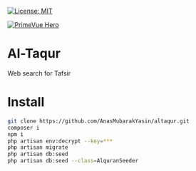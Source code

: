 [![License: MIT](https://img.shields.io/badge/License-MIT-yellow.svg)](https://opensource.org/licenses/MIT)

[![PrimeVue Hero](https://github.com/AnasMubarakYasin/altaqur/blob/74a131162f3aece6fe80e93a282a78dac0da9f8b/public/logo.png?raw=true)](http://altaqur.bladerlaiga.my.id/)

# Al-Taqur

Web search for Tafsir

# Install

```bash
git clone https://github.com/AnasMubarakYasin/altaqur.git
composer i
npm i
php artisan env:decrypt --key=***
php artisan migrate
php artisan db:seed
php artisan db:seed --class=AlquranSeeder
```
